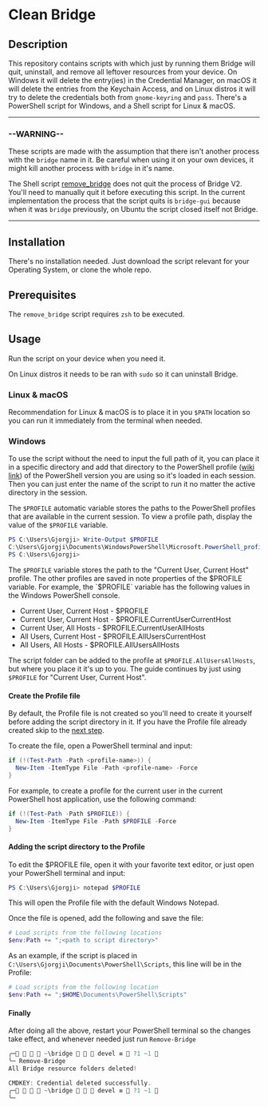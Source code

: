 # Clean Bridge

## Description

This repository contains scripts with which just by running them Bridge will quit, uninstall, and remove all leftover resources from your device. On Windows it will delete the entry(ies) in the Credential Manager, on macOS it will delete the entries from the Keychain Access, and on Linux distros it will try to delete the credentials both from `gnome-keyring` and `pass`.
There's a PowerShell script for Windows, and a Shell script for Linux & macOS.

---

### --WARNING--

These scripts are made with the assumption that there isn't another process with the `bridge` name in it. Be careful when using it on your own devices, it might kill another process with `bridge` in it's name.

The Shell script [remove_bridge](/remove_bridge) does not quit the process of Bridge V2. You'll need to manually quit it before executing this script. In the current implementation the process that the script quits is `bridge-gui` because when it was `bridge` previously, on Ubuntu the script closed itself not Bridge.

---

## Installation

There's no installation needed. Just download the script relevant for your Operating System, or clone the whole repo.

## Prerequisites

The `remove_bridge` script requires `zsh` to be executed.

## Usage

Run the script on your device when you need it.

On Linux distros it needs to be ran with `sudo` so it can uninstall Bridge.

### Linux & macOS

Recommendation for Linux & macOS is to place it in you `$PATH` location so you can run it immediately from the terminal when needed.

### Windows

To use the script without the need to input the full path of it, you can place it in a specific directory and add that directory to the PowerShell profile ([wiki link](https://learn.microsoft.com/en-us/powershell/module/microsoft.powershell.core/about/about_profiles?view=powershell-7.3)) of the PowerShell version you are using so it's loaded in each session. Then you can just enter the name of the script to run it no matter the active directory in the session.

The `$PROFILE` automatic variable stores the paths to the PowerShell profiles that are available in the current session.
To view a profile path, display the value of the `$PROFILE` variable.

```PowerShell
PS C:\Users\Gjorgji> Write-Output $PROFILE
C:\Users\Gjorgji\Documents\WindowsPowerShell\Microsoft.PowerShell_profile.ps1
PS C:\Users\Gjorgji>
```

The `$PROFILE` variable stores the path to the "Current User, Current Host" profile. The other profiles are saved in note properties of the $PROFILE variable.
For example, the `$PROFILE` variable has the following values in the Windows PowerShell console.

- Current User, Current Host - $PROFILE
- Current User, Current Host - $PROFILE.CurrentUserCurrentHost
- Current User, All Hosts - $PROFILE.CurrentUserAllHosts
- All Users, Current Host - $PROFILE.AllUsersCurrentHost
- All Users, All Hosts - $PROFILE.AllUsersAllHosts

The script folder can be added to the profile at `$PROFILE.AllUsersAllHosts`, but where you place it it's up to you. The guide continues by just using `$PROFILE` for "Current User, Current Host".

#### **Create the Profile file**

By default, the Profile file is not created so you'll need to create it yourself before adding the script directory in it. If you have the Profile file already created skip to the [next step](#adding-the-script-directory-to-the-profile).

To create the file, open a PowerShell terminal and input:

```PowerShell
if (!(Test-Path -Path <profile-name>)) {
  New-Item -ItemType File -Path <profile-name> -Force
}
```

For example, to create a profile for the current user in the current PowerShell host application, use the following command:

```PowerShell
if (!(Test-Path -Path $PROFILE)) {
  New-Item -ItemType File -Path $PROFILE -Force
}
```

#### **Adding the script directory to the Profile**

To edit the $PROFILE file, open it with your favorite text editor, or just open your PowerShell terminal and input:

```PowerShell
PS C:\Users\Gjorgji> notepad $PROFILE
```

This will open the Profile file with the default Windows Notepad.

Once the file is opened, add the following and save the file:

```PowerShell
# Load scripts from the following locations
$env:Path += ";<path to script directory>"
```

As an example, if the script is placed in `C:\Users\Gjorgji\Documents\PowerShell\Scripts`, this line will be in the Profile:

```PowerShell
# Load scripts from the following location
$env:Path += ";$HOME\Documents\PowerShell\Scripts"
```

#### **Finally**

After doing all the above, restart your PowerShell terminal so the changes take effect, and whenever needed just run `Remove-Bridge`

```PowerShell
╭─    ~\bridge    devel ≡  ?1 ~1                                                    ✔  08:43:49  ─╮
╰─ Remove-Bridge                                                                                                     ─╯
All Bridge resource folders deleted!

CMDKEY: Credential deleted successfully.
╭─    ~\bridge    devel ≡  ?1 ~1                                        37.152s   ✔  08:45:43  ─╮
╰─                                                                                                                   ─╯
```
